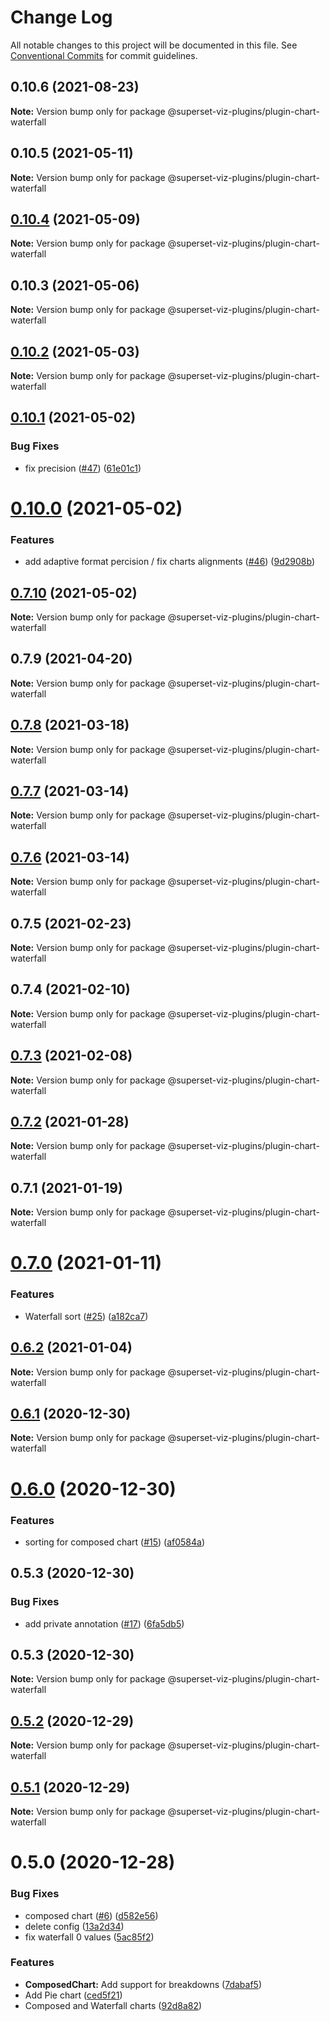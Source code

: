 # Change Log

All notable changes to this project will be documented in this file.
See [Conventional Commits](https://conventionalcommits.org) for commit guidelines.

## 0.10.6 (2021-08-23)

**Note:** Version bump only for package @superset-viz-plugins/plugin-chart-waterfall





## 0.10.5 (2021-05-11)

**Note:** Version bump only for package @superset-viz-plugins/plugin-chart-waterfall





## [0.10.4](https://github.com/nielsen-oss/superset-viz-plugins/compare/@superset-viz-plugins/plugin-chart-waterfall@0.10.3...@superset-viz-plugins/plugin-chart-waterfall@0.10.4) (2021-05-09)

**Note:** Version bump only for package @superset-viz-plugins/plugin-chart-waterfall





## 0.10.3 (2021-05-06)

**Note:** Version bump only for package @superset-viz-plugins/plugin-chart-waterfall





## [0.10.2](https://github.com/nielsen-oss/superset-viz-plugins/compare/@superset-viz-plugins/plugin-chart-waterfall@0.10.1...@superset-viz-plugins/plugin-chart-waterfall@0.10.2) (2021-05-03)

**Note:** Version bump only for package @superset-viz-plugins/plugin-chart-waterfall





## [0.10.1](https://github.com/nielsen-oss/superset-viz-plugins/compare/@superset-viz-plugins/plugin-chart-waterfall@0.10.0...@superset-viz-plugins/plugin-chart-waterfall@0.10.1) (2021-05-02)


### Bug Fixes

* fix precision ([#47](https://github.com/nielsen-oss/superset-viz-plugins/issues/47)) ([61e01c1](https://github.com/nielsen-oss/superset-viz-plugins/commit/61e01c133643917268d8915d13ddbc6cbcc5b587))





# [0.10.0](https://github.com/nielsen-oss/superset-viz-plugins/compare/@superset-viz-plugins/plugin-chart-waterfall@0.7.10...@superset-viz-plugins/plugin-chart-waterfall@0.10.0) (2021-05-02)


### Features

* add adaptive format percision / fix charts alignments ([#46](https://github.com/nielsen-oss/superset-viz-plugins/issues/46)) ([9d2908b](https://github.com/nielsen-oss/superset-viz-plugins/commit/9d2908b99b4e738090ad587808cb3950eba473b5))





## [0.7.10](https://github.com/nielsen-oss/superset-viz-plugins/compare/@superset-viz-plugins/plugin-chart-waterfall@0.8.0...@superset-viz-plugins/plugin-chart-waterfall@0.7.10) (2021-05-02)

**Note:** Version bump only for package @superset-viz-plugins/plugin-chart-waterfall





## 0.7.9 (2021-04-20)

**Note:** Version bump only for package @superset-viz-plugins/plugin-chart-waterfall





## [0.7.8](https://github.com/nielsen-oss/superset-viz-plugins/compare/@superset-viz-plugins/plugin-chart-waterfall@0.7.7...@superset-viz-plugins/plugin-chart-waterfall@0.7.8) (2021-03-18)

**Note:** Version bump only for package @superset-viz-plugins/plugin-chart-waterfall





## [0.7.7](https://github.com/nielsen-oss/superset-viz-plugins/compare/@superset-viz-plugins/plugin-chart-waterfall@0.7.6...@superset-viz-plugins/plugin-chart-waterfall@0.7.7) (2021-03-14)

**Note:** Version bump only for package @superset-viz-plugins/plugin-chart-waterfall





## [0.7.6](https://github.com/nielsen-oss/superset-viz-plugins/compare/@superset-viz-plugins/plugin-chart-waterfall@0.7.5...@superset-viz-plugins/plugin-chart-waterfall@0.7.6) (2021-03-14)

**Note:** Version bump only for package @superset-viz-plugins/plugin-chart-waterfall





## 0.7.5 (2021-02-23)

**Note:** Version bump only for package @superset-viz-plugins/plugin-chart-waterfall





## 0.7.4 (2021-02-10)

**Note:** Version bump only for package @superset-viz-plugins/plugin-chart-waterfall





## [0.7.3](https://github.com/nielsen-oss/superset-viz-plugins/compare/@superset-viz-plugins/plugin-chart-waterfall@0.7.2...@superset-viz-plugins/plugin-chart-waterfall@0.7.3) (2021-02-08)

**Note:** Version bump only for package @superset-viz-plugins/plugin-chart-waterfall





## [0.7.2](https://github.com/nielsen-oss/superset-viz-plugins/compare/@superset-viz-plugins/plugin-chart-waterfall@0.7.0...@superset-viz-plugins/plugin-chart-waterfall@0.7.2) (2021-01-28)

**Note:** Version bump only for package @superset-viz-plugins/plugin-chart-waterfall





## 0.7.1 (2021-01-19)

**Note:** Version bump only for package @superset-viz-plugins/plugin-chart-waterfall





# [0.7.0](https://github.com/nielsen-oss/superset-viz-plugins/compare/@superset-viz-plugins/plugin-chart-waterfall@0.6.2...@superset-viz-plugins/plugin-chart-waterfall@0.7.0) (2021-01-11)


### Features

* Waterfall sort ([#25](https://github.com/nielsen-oss/superset-viz-plugins/issues/25)) ([a182ca7](https://github.com/nielsen-oss/superset-viz-plugins/commit/a182ca72bd766d61a94975a8c1a24a9cb0748f23))





## [0.6.2](https://github.com/nielsen-oss/superset-viz-plugins/compare/@superset-viz-plugins/plugin-chart-waterfall@0.6.1...@superset-viz-plugins/plugin-chart-waterfall@0.6.2) (2021-01-04)

**Note:** Version bump only for package @superset-viz-plugins/plugin-chart-waterfall





## [0.6.1](https://github.com/nielsen-oss/superset-viz-plugins/compare/@superset-viz-plugins/plugin-chart-waterfall@0.6.0...@superset-viz-plugins/plugin-chart-waterfall@0.6.1) (2020-12-30)

**Note:** Version bump only for package @superset-viz-plugins/plugin-chart-waterfall





# [0.6.0](https://github.com/nielsen-oss/superset-viz-plugins/compare/@superset-viz-plugins/plugin-chart-waterfall@0.5.3...@superset-viz-plugins/plugin-chart-waterfall@0.6.0) (2020-12-30)


### Features

* sorting for composed chart ([#15](https://github.com/nielsen-oss/superset-viz-plugins/issues/15)) ([af0584a](https://github.com/nielsen-oss/superset-viz-plugins/commit/af0584af5b2108fabdb2c6c0fa0654a5a556fbd1))





## 0.5.3 (2020-12-30)


### Bug Fixes

* add private annotation ([#17](https://github.com/nielsen-oss/superset-viz-plugins/issues/17)) ([6fa5db5](https://github.com/nielsen-oss/superset-viz-plugins/commit/6fa5db5cff10792d6f14eb82f30067c8dc3e2c71))





## 0.5.3 (2020-12-30)

**Note:** Version bump only for package @superset-viz-plugins/plugin-chart-waterfall





## [0.5.2](https://github.com/nielsen-oss/superset-viz-plugins/compare/@superset-viz-plugins/plugin-chart-waterfall@0.5.1...@superset-viz-plugins/plugin-chart-waterfall@0.5.2) (2020-12-29)

**Note:** Version bump only for package @superset-viz-plugins/plugin-chart-waterfall





## [0.5.1](https://github.com/nielsen-oss/superset-viz-plugins/compare/@superset-viz-plugins/plugin-chart-waterfall@0.5.0...@superset-viz-plugins/plugin-chart-waterfall@0.5.1) (2020-12-29)

**Note:** Version bump only for package @superset-viz-plugins/plugin-chart-waterfall





# 0.5.0 (2020-12-28)


### Bug Fixes

* composed chart ([#6](https://github.com/nielsen-oss/superset-viz-plugins/issues/6)) ([d582e56](https://github.com/nielsen-oss/superset-viz-plugins/commit/d582e56b98ebc626968b4f9587348bdeb0e4b20c))
* delete config ([13a2d34](https://github.com/nielsen-oss/superset-viz-plugins/commit/13a2d34ef688d76520d722e3d263ed70681c31cf))
* fix waterfall 0 values ([5ac85f2](https://github.com/nielsen-oss/superset-viz-plugins/commit/5ac85f26f951a0782b1f816825542b9bc2fdffd3))


### Features

* **ComposedChart:** Add support for breakdowns ([7dabaf5](https://github.com/nielsen-oss/superset-viz-plugins/commit/7dabaf5c76a98a4a5e8fe4083f8773890f4dfe85))
* Add Pie chart ([ced5f21](https://github.com/nielsen-oss/superset-viz-plugins/commit/ced5f2185ddfec2003d0b88b42c075beea0f0cb2))
* Composed and Waterfall charts ([92d8a82](https://github.com/nielsen-oss/superset-viz-plugins/commit/92d8a82da539d794f9b8c367a16f95249b912a50))
